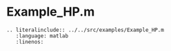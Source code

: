 # Example_HP.m

```{eval-rst}
.. literalinclude:: ../../src/examples/Example_HP.m
   :language: matlab
   :linenos:
```
